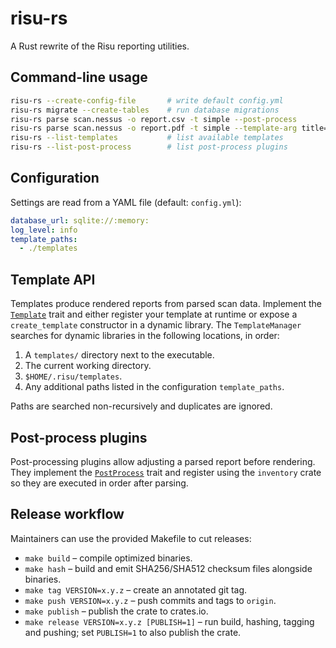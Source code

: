 # risu-rs

A Rust rewrite of the Risu reporting utilities.

## Command-line usage

```bash
risu-rs --create-config-file       # write default config.yml
risu-rs migrate --create-tables    # run database migrations
risu-rs parse scan.nessus -o report.csv -t simple --post-process
risu-rs parse scan.nessus -o report.pdf -t simple --template-arg title="Custom Title"
risu-rs --list-templates           # list available templates
risu-rs --list-post-process        # list post-process plugins
```

## Configuration

Settings are read from a YAML file (default: `config.yml`):

```yaml
database_url: sqlite://:memory:
log_level: info
template_paths:
  - ./templates
```

## Template API

Templates produce rendered reports from parsed scan data. Implement the
[`Template`](src/template.rs) trait and either register your template at runtime
or expose a `create_template` constructor in a dynamic library. The
`TemplateManager` searches for dynamic libraries in the following locations,
in order:

1. A `templates/` directory next to the executable.
2. The current working directory.
3. `$HOME/.risu/templates`.
4. Any additional paths listed in the configuration `template_paths`.

Paths are searched non-recursively and duplicates are ignored.

## Post-process plugins

Post-processing plugins allow adjusting a parsed report before rendering. They
implement the [`PostProcess`](src/postprocess/mod.rs) trait and register using
the `inventory` crate so they are executed in order after parsing.

## Release workflow

Maintainers can use the provided Makefile to cut releases:

- `make build` – compile optimized binaries.
- `make hash` – build and emit SHA256/SHA512 checksum files alongside binaries.
- `make tag VERSION=x.y.z` – create an annotated git tag.
- `make push VERSION=x.y.z` – push commits and tags to `origin`.
- `make publish` – publish the crate to crates.io.
- `make release VERSION=x.y.z [PUBLISH=1]` – run build, hashing, tagging and pushing; set `PUBLISH=1` to also publish the crate.
